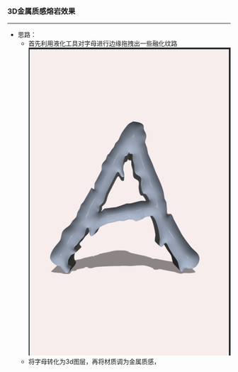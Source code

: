 ### 3D金属质感熔岩效果

---

- 思路：
  - 首先利用液化工具对字母进行边缘拖拽出一些融化纹路
     ![](./pictures_of_PS/character_A.png)
  - 将字母转化为3d图层，再将材质调为金属质感，
